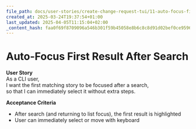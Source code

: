 ```yaml
---
file_path: docs/user-stories/create-change-request-tui/11-auto-focus-first-result-after-search.md
created_at: 2025-03-24T19:37:54+01:00
last_updated: 2025-04-05T11:15:04+02:00
_content_hash: faa0f69f8709096a546b301f59b45058e8b6c8c8d91d02bef0ce9596b459489c
---
```


# Auto-Focus First Result After Search

**User Story**  
As a CLI user,  
I want the first matching story to be focused after a search,  
so that I can immediately select it without extra steps.

**Acceptance Criteria**
- After search (and returning to list focus), the first result is highlighted
- User can immediately select or move with keyboard